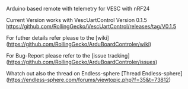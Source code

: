 Arduino based remote with telemetry for VESC with nRF24

Current Version works with VescUartControl Version 0.1.5 https://github.com/RollingGecko/VescUartControl/releases/tag/V0.1.5

For futher details refer please to the [wiki] (https://github.com/RollingGecko/ArduBoardControler/wiki)

For Bug-Report please refer to the [issue tracking] (https://github.com/RollingGecko/ArduBoardControler/issues)

Whatch out also the thread on Endless-sphere [Thread Endless-sphere] (https://endless-sphere.com/forums/viewtopic.php?f=35&t=73812)
